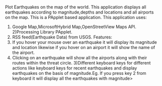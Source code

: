 Plot Earthquakes on the map of the world. This application displays all earthquakes according to magnitude,depths and locations and all airports on the map.
This is a PApplet based application.
This application uses:
1) Google Map,MicrosoftHybrid Map,OpenStreetView Maps API.
2)Processing Library PApplet.
3) RSS feed(Earthquake Data) from USGS.
Features:
1) If you hover your mouse over an earthquake it will display its magnitude and location likewise if you hover on an airport it will show the name of the airport.
2) Clicking on an earthquake will show all the airports along with their routes within the threat circle.
3)Different keyboard keys for different actions like keyboard keys for recent earthquakes and display earthquakes on the basis of magnitude.Eg. If you press key 2 from keyboard it will display all the earthquakes with magnitude>
